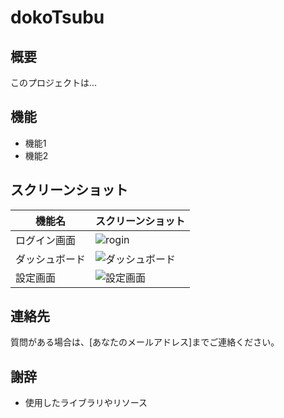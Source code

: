 # dokoTsubu

## 概要
このプロジェクトは...

## 機能
- 機能1
- 機能2

## スクリーンショット

| 機能名      | スクリーンショット                             |
|-------------|----------------------------------------------|
| ログイン画面 | ![rogin](https://github.com/user-attachments/assets/ebbf0e7e-543e-444d-b2c5-d5dcd2f9b309)         |
| ダッシュボード | ![ダッシュボード](images/dashboard.png)   |
| 設定画面    | ![設定画面](images/settings.png)            |



## 連絡先
質問がある場合は、[あなたのメールアドレス]までご連絡ください。

## 謝辞
- 使用したライブラリやリソース
